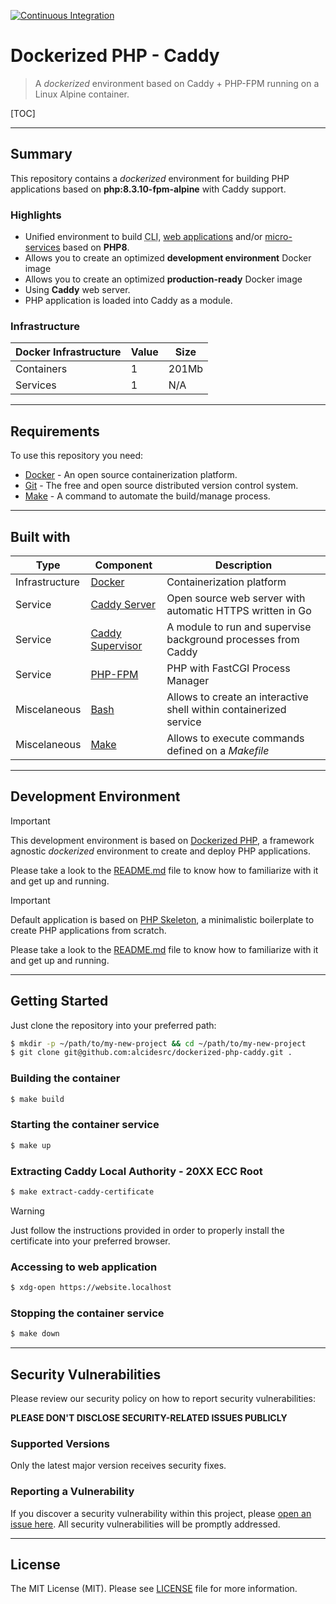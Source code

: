 [![Continuous Integration](https://github.com/AlcidesRC/dockerized-php-supervisor/actions/workflows/ci.yml/badge.svg)](https://github.com/AlcidesRC/dockerized-php-supervisor/actions/workflows/ci.yml)

# Dockerized PHP - Caddy


> A _dockerized_ environment based on Caddy + PHP-FPM running on a Linux Alpine container. 


[TOC]

------



## Summary

This repository contains a _dockerized_ environment for building PHP applications based on **php:8.3.10-fpm-alpine** with Caddy support.

### Highlights

- Unified environment to build <abbr title="Command Line Interface">CLI</abbr>, <u>web applications</u> and/or <u>micro-services</u> based on **PHP8**.
- Allows you to create an optimized **development environment** Docker image
- Allows you to create an optimized **production-ready** Docker image
-  Using **Caddy** web server.
-  PHP application is loaded into Caddy as a module.

### Infrastructure

| Docker Infrastructure | Value | Size  |
| --------------------- | ----- | ----- |
| Containers            | 1     | 201Mb |
| Services              | 1     | N/A   |



------



## Requirements

To use this repository you need:

- [Docker](https://www.docker.com/) - An open source containerization platform.
- [Git](https://git-scm.com/) - The free and open source distributed version control system.
- [Make](https://www.gnu.org/software/make/) - A command to automate the build/manage process.



------



## Built with

| Type           | Component                                                    | Description                                                  |
| -------------- | ------------------------------------------------------------ | ------------------------------------------------------------ |
| Infrastructure | [Docker](https://www.docker.com/)                            | Containerization platform                                    |
| Service        | [Caddy Server](https://caddyserver.com/)                     | Open source web server with automatic HTTPS written in Go    |
| Service        | [Caddy Supervisor](https://github.com/baldinof/caddy-supervisor) | A module to run and supervise background processes from Caddy |
| Service        | [PHP-FPM](https://www.php.net/manual/en/install.fpm.php)     | PHP with FastCGI Process Manager                             |
| Miscelaneous   | [Bash](https://www.gnu.org/software/bash/)                   | Allows to create an interactive shell within containerized service |
| Miscelaneous   | [Make](https://www.gnu.org/software/make/)                   | Allows to execute commands defined on a _Makefile_           |



------



## Development Environment



> [!IMPORTANT]
>
> This development environment is based on [Dockerized PHP](https://github.com/alcidesrc/dockerized-php), a framework agnostic *dockerized* environment to create and deploy PHP applications.
>
> Please take a look to the [README.md](https://github.com/alcidesrc/dockerized-php/blob/main/README.md) file to know how to familiarize with it and get up and running.



> [!IMPORTANT]
>
> Default application is based on [PHP Skeleton](https://github.com/alcidesrc/php-skeleton), a minimalistic boilerplate to create PHP applications from scratch.
>
> Please take a look to the [README.md](https://github.com/alcidesrc/php-skeleton/blob/main/README.md) file to know how to familiarize with it and get up and running.



------



## Getting Started

Just clone the repository into your preferred path:

```bash
$ mkdir -p ~/path/to/my-new-project && cd ~/path/to/my-new-project
$ git clone git@github.com:alcidesrc/dockerized-php-caddy.git .
```



### Building the container

```bash
$ make build
```

### Starting the container service

```bash
$ make up
```

### Extracting Caddy Local Authority - 20XX ECC Root 

```bash
$ make extract-caddy-certificate
```



> [!WARNING]
>
> Just follow the instructions provided in order to properly install the certificate into your preferred browser.



### Accessing to web application

```bash
$ xdg-open https://website.localhost
```

### Stopping the container service

```bash
$ make down
```



------




## Security Vulnerabilities

Please review our security policy on how to report security vulnerabilities:

**PLEASE DON'T DISCLOSE SECURITY-RELATED ISSUES PUBLICLY**

### Supported Versions

Only the latest major version receives security fixes.

### Reporting a Vulnerability

If you discover a security vulnerability within this project, please [open an issue here](https://github.com/alcidesrc/dockerized-php-caddy/issues). All security vulnerabilities will be promptly addressed.



------



## License

The MIT License (MIT). Please see [LICENSE](./LICENSE) file for more information.
